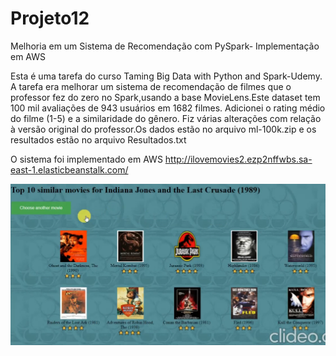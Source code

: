 # Projeto12
Melhoria em um Sistema de Recomendação com PySpark- Implementação em AWS

Esta é uma tarefa do curso Taming Big Data with Python and Spark-Udemy.
A tarefa era melhorar um sistema de recomendação de filmes que o professor fez do zero no Spark,usando a base MovieLens.Este dataset tem 100 mil avaliações de 943 usuários em 1682 filmes. Adicionei o rating médio do filme (1-5) e a similaridade do gênero. Fiz várias alterações com relação à versão original do professor.Os dados estão no arquivo ml-100k.zip e os resultados estão no arquivo Resultados.txt

O sistema foi implementado em AWS
http://ilovemovies2.ezp2nffwbs.sa-east-1.elasticbeanstalk.com/

![](https://github.com/rodfloripa/Projeto12/blob/master/movies.png)

